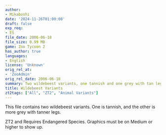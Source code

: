 ```yaml
---
author:
- Mikaboshi
date: '2024-11-26T01:00:00'
draft: false
exp_req:
- ES
file_date: 2006-06-18
file_size: 0.99 MB
game: Zoo Tycoon 2
has_author: true
languages:
- English
license: 'Unknown'
orig_rel_at:
- 'ZooAdmin'
orig_rel_date: 2006-06-18
summary: Two wildebeest variants, one tannish and one grey with tan legs.
title: Wildebeest Variants
zt2tags: ["All", "ZT2", "Animal Variants"]
---
```

This file contains two wildebeest variants. One is tannish, and the other is more grey with tanner legs.

ZT2 and Requires Endangered Species.  Graphics must be on Medium or higher to show up.